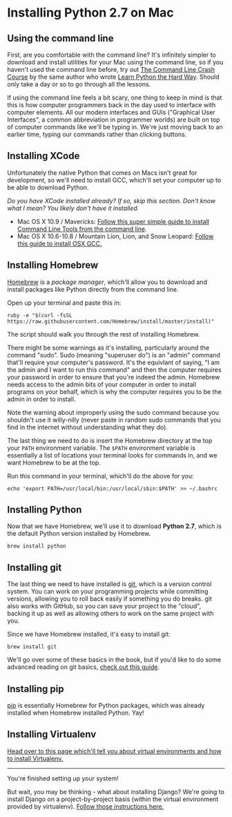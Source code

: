 # Installing Python 2.7 on Mac

## Using the command line

First, are you comfortable with the command line? It's infinitely simpler to
download and install utilities for your Mac using the command line, so if you
haven't used the command line before, try out [The Command Line Crash
Course](http://cli.learncodethehardway.org/book/) by the same author who wrote
[Learn Python the Hard Way](http://learnpythonthehardway.org). Should only take a day
or so to go through all the lessons.

If using the command line feels a bit scary, one thing to keep in mind is that
this is how computer programmers back in the day used to interface with computer
elements. All our modern interfaces and GUIs ("Graphical User Interfaces", a
common abbreviation in programmer worlds) are built on top of computer commands
like we'll be typing in. We're just moving back to an earlier time, typing our
commands rather than clicking buttons.

## Installing XCode

Unfortunately the native Python that comes on Macs isn't great for development,
so we'll need to install GCC, which'll set your computer up to be able to
download Python.

*Do you have XCode installed already? If so, skip this section. Don't know what
I mean? You likely don't have it installed.*

* Mac OS X 10.9 / Mavericks: [Follow this super simple guide to install Command
  Line Tools from the command line](http://www.computersnyou.com/2025/2013/06/install-command-line-tools-in-osx-10-9-mavericks-how-to/).
* Mac OS X 10.6-10.8 / Mountain Lion, Lion, and Snow Leopard: 
[Follow this guide to install OSX GCC.](https://github.com/kennethreitz/osx-gcc-installer#readme)

## Installing Homebrew

[Homebrew](http://brew.sh/) is a *package manager*, which'll allow you to download and install
packages like Python directly from the command line. 

Open up your terminal and paste this in:

```
ruby -e "$(curl -fsSL https://raw.githubusercontent.com/Homebrew/install/master/install)"
```

The script should walk you through the rest of installing Homebrew. 

There might be some warnings as it's installing, particularly around the command
"sudo".  Sudo (meaning "superuser do") is an "admin" command that'll require
your computer's password. It's the equivlant of saying, "I am the admin and I
want to run this command" and then the computer requires your password in order
to ensure that you're indeed the admin. Homebrew needs access to the admin bits
of your computer in order to install programs on your behalf, which is why the
computer requires you to be the admin in order to install.

Note the warning about improperly using the sudo command because you shouldn't
use it willy-nilly (never paste in random sudo commands that you find in the
internet without understanding what they do).

The last thing we need to do is insert the Homebrew directory at the top your
`PATH` environment variable. The `$PATH` environment variable is essentially a
list of locations your terminal looks for commands in, and we want Homebrew to
be at the top. 

Run this command in your terminal, which'll do the above for you:

```
echo 'export PATH=/usr/local/bin:/usr/local/sbin:$PATH' >> ~/.bashrc
```

## Installing Python

Now that we have Homebrew, we'll use it to download **Python 2.7**, which is the
default Python version installed by Homebrew.

```
brew install python
```

## Installing git

The last thing we need to have installed is [git](http://git-scm.com/), which is
a version control system. You can work on your programming projects while
committing versions, allowing you to roll back easily if something you do
breaks. git also works with GitHub, so you can save your project to the
"cloud", backing it up as well as allowing others to work on the same project
with you.

Since we have Homebrew installed, it's easy to install git:

```
brew install git
```

We'll go over some of these basics in the book, but if you'd like to do some
advanced reading on git basics, [check out this
guide](http://git-scm.com/book/en/Git-Basics).

## Installing pip

[pip](http://www.pip-installer.org/en/latest/) is essentially Homebrew for
Python packages, which was already installed when Homebrew installed Python.
Yay!

## Installing Virtualenv

[Head over to this page which'll tell you about virtual environments and how to
install
Virtualenv.](https://github.com/limedaring/HelloWebApp/blob/master/installation-instructions/virtualenv-installation.md) 

- - -

You're finished setting up your system! 

But wait, you may be thinking - what about installing Django? We're going to
install Django on a project-by-project basis (within the virtual environment
provided by virtualenv). [Follow those instructions
here.](https://github.com/limedaring/HelloWebApp/blob/master/installation-instructions/starting-your-project.md)
